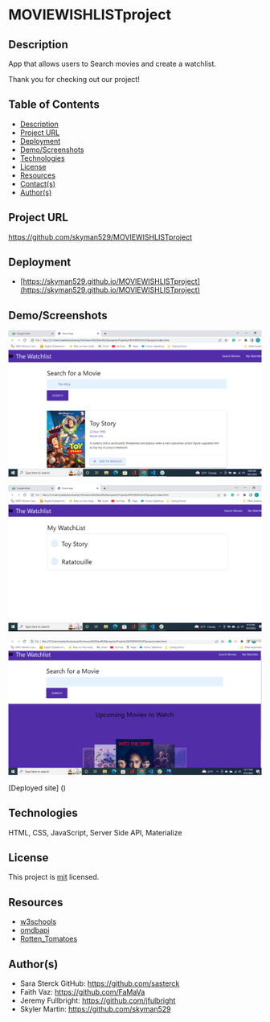 # MOVIEWISHLISTproject


## Description
App that allows users to Search movies and create a watchlist.

Thank you for checking out our project!

## Table of Contents
* [Description](#Description)
* [Project URL](#Project-URL)
* [Deployment](#Deployment)
* [Demo/Screenshots](#Demo/Screenshots)
* [Technologies](#Technologies)
* [License](#License)
* [Resources](#Resources)
* [Contact(s)](#Contact(s))
* [Author(s)](#Author(s))

## Project URL
  <https://github.com/skyman529/MOVIEWISHLISTproject>
  
## Deployment
* [https://skyman529.github.io/MOVIEWISHLISTproject](https://skyman529.github.io/MOVIEWISHLISTproject)

## Demo/Screenshots
  
  ![Screenshot of Page](./Images/Screenshot%20(45).png)

  ![Screenshot of Page](./Images/Screenshot%20(48).png)

  ![Screenshot of Page](./Images/Screenshot%20(49).png)
  
  [Deployed site] ()



## Technologies

  HTML, CSS, JavaScript, Server Side API, Materialize

## License
  This project is [mit](https://choosealicense.com/licenses/mit/) licensed.

## Resources

* [w3schools](https://www.w3schools.com/)
* [omdbapi](http://www.omdbapi.com/)
* [Rotten_Tomatoes](https://developer.fandango.com/Rotten_Tomatoes)


## Author(s)
* Sara Sterck GitHub: <https://github.com/sasterck>
* Faith Vaz: <https://github.com/FaMaVa>
* Jeremy Fullbright: <https://github.com/jfulbright>
* Skyler Martin: <https://github.com/skyman529>